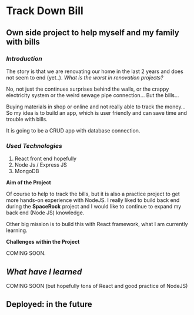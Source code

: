 # Track Down Bill
## Own side project to help myself and my family with bills

### **_Introduction_**
The story is that we are renovating our home in the last 2 years and does not seem to end (yet..). *What is the worst in renovation projects?*

No, not just the continues surprises behind the walls, or the crappy electricity system or the weird sewage pipe connection... But the bills... 

Buying materials in shop or online and not really able to track the money... So my idea is to build an app, which is user friendly and can save time and trouble with bills.

It is going to be a CRUD app with database connection. 

### **_Used Technologies_**
1. React front end hopefully
2. Node Js / Express JS
3. MongoDB

**Aim of the Project**

Of course to help to track the bills, but it is also a practice project to get more hands-on experience with NodeJS. I really liked to build back end during the **SpaceRock** project and I would like to continue to expand my back end (Node JS) knowledge. 

Other big mission is to build this with React framework, what I am currently learning. 

**Challenges within the Project**

COMING SOON.

## **_What have I learned_**
COMING SOON (but hopefully tons of React and good practice of NodeJS)

## Deployed: in the future

 
